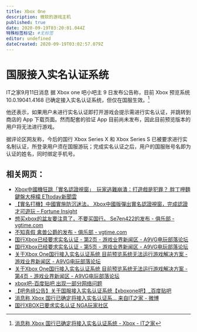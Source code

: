 ```yaml
---
title: Xbox One
description: 微软的游戏主机
published: true
date: 2020-09-19T03:20:01.044Z
特殊标签标记: #无标签
editor: undefined
dateCreated: 2020-09-19T03:02:57.079Z
---
```


# 国服接入实名认证系统

IT之家9月11日消息  据 Xbox one 吧小吧主 9 日发布公告称，目前 Xbox 预览系统 10.0.19041.4168 已确定接入实名认证系统，但仅在国服生效。[^1]

他还表示，如果用户未进行实名认证即打开游戏会提示需进行实名认证，并跳转到商店的 App 下载页面。然而配套的验证 App 目前尚未发布，因此目前预览版本的用户将无法进行游戏。

据评论区网友称，今后的国行 Xbox Series X 和 Xbox Series S 已被要求进行实名制认证，所登录用户须在国服游玩；完成实名认证之后，用户的国服账号名即为认证的姓名，同时绑定手机号。

## 相关网页：

+ [Xbox中國機狂跳「實名認證視窗」　玩家逃難崩潰：打遊戲是犯罪？ 胖丁呷麵 鍵盤大檸檬 ETtoday新聞雲](https://web.archive.org/web/20200918163438/https://www.ettoday.net/dalemon/post/51926)
+ [【實名打機】中國實施防沉迷法， Xbox中國版彈出實名認證視窗，完成認證才可遊玩 – Fortune Insight](https://archive.is/jVijq "https://fortuneinsight.com/web/posts/611361/【實名打機】中國實施防沉迷法，-xbox中國版彈出實/")
+ [想买xbox的盆友要注意了，不要买国行。 Se7en422的发布 - 俱乐部 - vgtime.com](https://archive.is/mVzQ3)
+ [不知真假 禽兽公爵的发布 - 俱乐部 - vgtime.com](https://archive.is/XqJfk)
+ [国行Xbox已经要求实名认证 - 第2页 - 游戏业界新闻区 - A9VG电玩部落论坛](https://archive.is/deTGs)
+ [国行Xbox已经要求实名认证 - 第5页 - 游戏业界新闻区 - A9VG电玩部落论坛](https://archive.is/p3yS8)
+ [关于Xbox One国行接入实名认证系统 目前预览系统无法运行游戏解决方案 - 游戏业界新闻区 - A9VG电玩部落论坛](https://archive.is/Q0vUr)
+ [关于Xbox One国行接入实名认证系统 目前预览系统无法运行游戏解决方案 - 第4页 - 游戏业界新闻区 - A9VG电玩部落论坛](https://archive.is/epgbB)
+ [xbox吧-百度贴吧 出现一部分网络问题](https://archive.is/M3D4A)
+ [【吧务组公告】关于国服接入实名认证系统【xboxone吧】_百度贴吧](https://archive.is/nZ0kQ "https://tieba.baidu.com/p/6937404245")
+ [消息称 Xbox 国行已确定将接入实名认证系... 来自IT之家 - 微博](https://archive.is/D2AAX)
+ [国行XBOX已要求实名认证 NGA玩家社区](https://archive.is/c3R6y)

[^1]: [消息称 Xbox 国行已确定将接入实名认证系统 - Xbox - IT之家](https://archive.is/eHZfX "https://web.archive.org/web/20200919025912/https://tieba.baidu.com/p/6937404245")
